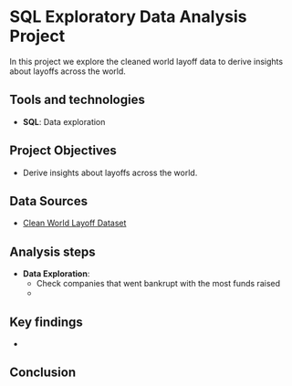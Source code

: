 # SQL Exploratory Data Analysis Project
In this project we explore the cleaned world layoff data to derive insights about layoffs across the world.

## Tools and technologies
- **SQL**: Data exploration

## Project Objectives
- Derive insights about layoffs across the world.

## Data Sources
- [Clean World Layoff Dataset](clean_world_layoffs_dataset.csv)

## Analysis steps
- **Data Exploration**:
  - Check companies that went bankrupt with the most funds raised
  - 

## Key findings
- 

## Conclusion
